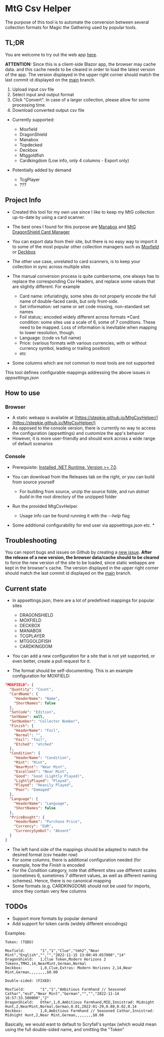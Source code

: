 # MtG Csv Helper

The purpose of this tool is to automate the conversion between several collection formats for Magic the Gathering used by popular tools.

## TL;DR

You are welcome to try out the web app [here](https://stepkie.github.io/MtgCsvHelper/).

**ATTENTION:** Since this is a client-side Blazor app, the browser may cache data. and this cache needs to be cleared in order to load the latest version of the app.
The version displayed in the upper right corner should match the last commit id displayed on the [main](https://github.com/StepKie/MtgCsvHelper/tree/main) branch.

1. Upload input csv file
2. Select input and output format
3. Click "Convert". In case of a larger collection, please allow for some processing time.
4. Download converted output csv file

* Currently supported:
  * Moxfield
  * DragonShield
  * Manabox
  * Topdecked
  * Deckbox
  * Mtggoldfish
  * Cardkingdom (Low info, only 4 columns - Export only)

* Potentially added by demand
  * TcgPlayer
  * ???

## Project Info

* Created this tool for my own use since I like to keep my MtG collection up-to-date by using a card scanner.
* The best ones I found for this purpose are [Manabox](https://www.manabox.app/) and [MtG DragonShield Card Manager](https://mtg.dragonshield.com/)
* You can export data from their site, but there is no easy way to import it to some of the most popular other collection managers such as [Moxfield](https://www.moxfield.com/collection) or [Deckbox](https://deckbox.org)
* The other use case, unrelated to card scanners, is to keep your collection in sync across multiple sites


* The manual conversion process is quite cumbersome, one always has to replace the corresponding Csv Headers, and replace some values that are slightly different. For example
  * Card name: infuriatingly, some sites do not properly encode the full name of double-faced cards, but only front-side.
  * Set information: set name or set code missing, non-standard set names
  * Foil status;: encoded widely different across formats
  *Card condition: some sites use a scale of 6, some of 7 conditions. These need to be mapped. Loss of information is inevitable when mapping to lower resolution, though.
  * Language: (code vs full name)
  * Price: (various formats with various currencies, with or without currency symbol, leading or trailing position)
  * etc
* Some columns which are not common to most tools are not supported

This tool defines configurable mappings addressing the above issues in *appsettings.json*

## How to use

### Browser

* A static webapp is available at [https://stepkie.github.io/MtgCsvHelper/](https://stepkie.github.io/MtgCsvHelper/)
* As opposed to the console version, there is currently no way to access the configuration (appsettings) and customize the app's behavior
* However, it is more user-friendly and should work across a wide range of default scenarios

### Console

* Prerequisite: [Installed .NET Runtime, Version >= 7.0](https://dotnet.microsoft.com/download/dotnet).
* You can download from the Releases tab on the right, or you can build from source yourself
  * For building from source, unzip the source folde, and run *dotnet build* in the root directory of the unzipped folder

* Run the provided MtgCsvHelper.
	* Usage info can be found running it with the *--help* flag
* Some additional configurability for end user via appsettings.json etc.
	*


## Troubleshooting

You can report bugs and issues on Github by creating a [new issue](https://github.com/StepKie/MtgCsvHelper/issues/new/choose).
**After the release of a new version, the browser data/cache should to be cleared** to force the new version of the site to be loaded, since static webapps are kept in the browser's cache.
The version displayed in the upper right corner should match the last commit id displayed on the [main](https://github.com/StepKie/MtgCsvHelper/tree/main) branch.

## Current state

* In appsettings.json, there are a lot of predefined mappings for popular sites
  * DRAGONSHIELD
  * MOXFIELD
  * DECKBOX
  * MANABOX
  * TCGPLAYER
  * MTGGOLDFISH
  * CARDKINGDOM
  
* You can add a new configuration for a site that is not yet supported, or even better, create a pull request for it.
* The format should be self-documenting. This is an example configuration for MOXFIELD:

```json
"MOXFIELD": {
  "Quantity": "Count",
  "CardName": {
    "HeaderName": "Name",
    "ShortNames": false
  },
  "SetCode": "Edition",
  "SetName": null,
  "SetNumber": "Collector Number",
  "Finish": {
    "HeaderName": "Foil",
    "Normal": "",
    "Foil": "foil",
    "Etched": "etched"
  },
  "Condition": {
    "HeaderName": "Condition",
    "Mint": "Mint",
    "NearMint": "Near Mint",
    "Excellent": "Near Mint",
    "Good": "Good (Lightly Played)",
    "LightlyPlayed": "Played",
    "Played": "Heavily Played",
    "Poor": "Damaged"
  },
  "Language": {
    "HeaderName": "Language",
    "ShortNames": false
  },
  "PriceBought": {
    "HeaderName": "Purchase Price",
    "Currency": "EUR",
    "CurrencySymbol": "Absent"
  }
}
```

* The left hand side of the mappings should be adapted to match the desired format (csv header row)
* For some columns, there is additional configuration needed (for example, how the _Finish_ is encoded
* For the _Condition_ category, note that different sites use different scales (sometimes 6, sometimes 7 different values, as well as different naming schemes). Hence, there is no canonical mapping
* Some formats (e.g. CARDKINGDOM) should not be used for imports, since they contain very few columns

## TODOs

* Support more formats by popular demand
* Add support for token cards (widely different encodings)
	
Examples:

```
Token: (TODO)

Moxfield:		"1","1","Clue","tmh2","Near Mint","English","","","2022-11-15 13:00:49.057000","14"
DragonShield:	1,Clue Token,Modern Horizons 2 Tokens,TMH2,14,NearMint,German,Normal
Deckbox:		1,0,Clue,Extras: Modern Horizons 2,14,Near Mint,German,,,,,,,,$0.00

Double-sided: (FIXED)

Moxfield:		"1","1","Ambitious Farmhand // Seasoned Cathar","mid","Near Mint","German","","","2022-11-14 16:57:33.500000","2"
DragonShield:	Other,1,0,Ambitious Farmhand,MID,Innistrad: Midnight Hunt,2,NearMint,Normal,German,0.01,2022-01-29,0.08,0.02,0.14
Deckbox:		1,0,Ambitious Farmhand // Seasoned Cathar,Innistrad: Midnight Hunt,2,Near Mint,German,,,,,,,,$0.00
```

Basically, we would want to default to Scryfall's syntax (which would mean using the full double-sided name, and omitting the "Token"
